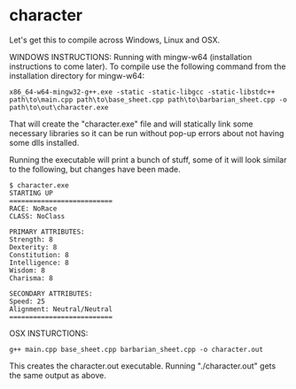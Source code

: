 # character

Let's get this to compile across Windows, Linux and OSX.

WINDOWS INSTRUCTIONS:
  Running with mingw-w64 (installation instructions to come later). To compile
  use the following command from the installation directory for mingw-w64:
  
    x86_64-w64-mingw32-g++.exe -static -static-libgcc -static-libstdc++ path\to\main.cpp path\to\base_sheet.cpp path\to\barbarian_sheet.cpp -o path\to\out\character.exe

  That will create the "character.exe" file and will statically link some 
  necessary libraries so it can be run without pop-up errors about not having 
  some dlls installed.

  Running the executable will print a bunch of stuff, some of it will look
  similar to the following, but changes have been made.

    $ character.exe
    STARTING UP
    ==========================
    RACE: NoRace
    CLASS: NoClass
    
    PRIMARY ATTRIBUTES:
    Strength: 8
    Dexterity: 8
    Constitution: 8
    Intelligence: 8
    Wisdom: 8
    Charisma: 8
    
    SECONDARY ATTRIBUTES:
    Speed: 25
    Alignment: Neutral/Neutral
    ==========================

OSX INSTURCTIONS:
  
    g++ main.cpp base_sheet.cpp barbarian_sheet.cpp -o character.out

  This creates the character.out executable. Running "./character.out" gets
  the same output as above.

